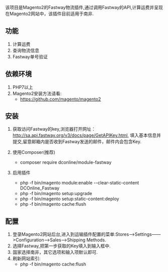 该项目是Magento2的Fastway物流插件,通过调用Fastway的API,计算运费并呈现在Magento2网站中，该插件目前适用于南非.

## 功能
1. 计算运费
2. 查询物流信息
3. Fastway单号验证

## 依赖环境
1. PHP7以上
2. Magento2安装方法请看:
    - https://github.com/magento/magento2

## 安装
1. 获取访问Fastway的key,浏览器打开网址：http://sa.api.fastway.org/v3/docs/page/GetAPIKey.html, 填入基本信息并提交,留意邮箱内是否收到Fastway发送的邮件，邮件内会包含Key.

2. 使用Composer(推荐)
    - composer require dconline/module-fastway

3. 启用插件
    - php -f bin/magento module:enable --clear-static-content DCOnline_Fastway
    - php -f bin/magento setup:upgrade
    - php -f bin/magento setup:static-content:deploy
    - php -f bin/magento cache:flush

## 配置
1. 登录Magento2网站后台,进入到运输插件配置的菜单:Stores——>Settings——>Configuration——>Sales——>Shipping Methods.
2. 选择Fastway,把第一步获取的Key填入到输入框中.
3. 国家选择南非，其它选项和输入项默认即可.
4. 刷新网站索引:
    - php -f bin/magento cache:flush


